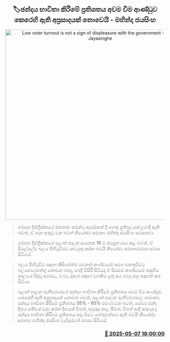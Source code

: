 <p align='center'><b><h2 align='center' title='Low voter turnout is not a sign of displeasure with the government - Mahinda Jayasinghe'>🏷ඡන්දය භාවිතා කිරීමේ ප්‍රතිශතය අවම වීම ආණ්ඩුව කෙරෙහි ඇති අප්‍රසාදයක් නොවෙයි - මහින්ද ජයසිංහ</h2></b></p>
<p align='center'><img src='https://helakuru.sgp1.cdn.digitaloceanspaces.com/esana/images/lib/mahinda-jayasinhe-media-new.jpg' width='600' alt='Low voter turnout is not a sign of displeasure with the government - Mahinda Jayasinghe'></p>

> ගම්පහ දිස්ත්‍රික්කයේ ජනතාව තමන්ට ඇහුම්කන් දී හොඳ ප්‍රතිඵලයක් ලබාදී ඇති බවත්, ඒ ගැන සතුටු වන බවත් නියෝජ්‍ය අමාත්‍ය මහින්ද ජයසිංහ පවසනවා.

> ගම්පහ දිස්ත්‍රික්කයේ පළාත් පාලන ආයතන 19 ම ජයග්‍රහණය කළ බවත්, ඒ සියල්ලේම බලය පිහිටුවීමට කටයුතු කරන බවයි නියෝජ්‍ය අමාත්‍යවරයා පවසා සිටියේ.

> බලය පිහිටුවීම සඳහා කිසිසේත්ම වෙනත් කණ්ඩායම් සමග එකතුවීමට බලපොරොත්තු නොවන බවද, බෙදී විසිරී සිටියද ඒ සියළුම කණ්ඩායම් පසුගිය කාලයේ සිදුවූ අපරාධ, වංචා, දූෂණ සඳහා වගකිය යුතු අය බවද ඔහු සඳහන් කර සිටියා.

> පළාත් පාලන මැතිවරණයේ ඡන්දය භාවිතා කිරීමේ ප්‍රතිශතය අවම වීම ආණ්ඩුව කෙරෙහි ඇති අප්‍රසාදයක් නොවන බවත්, පළාත් පාලන මැතිවරණවල සාමාන්‍ය ඡන්දය භාවිතා කිරීමේ ප්‍රතිශතය 55% - 65% පමණ වන බවත්, මෙවර ඡන්ද දිනය සතියේ වැඩ කරන දිනයක් වීමත්, අවුරුදු කාල සීමාව වීමත් ආදී කරුණු ද ඡන්දය භාවිතා කිරීමේ ප්‍රතිශතය අඩු වීමට හේතුවන්නට ඇති බවයි නියෝජ්‍ය අමාත්‍ය මහින්ද ජයසිංහ වැඩිදුරටත් පවසා සිටියේ.



<h3 align='right'><a href='https://www.helakuru.lk/esana/p/109906/'>📅 2025-05-07 18:00:00</a></h3>
